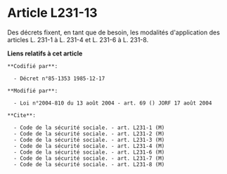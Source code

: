 # Article L231-13

Des décrets fixent, en tant que de besoin, les modalités d'application des articles L. 231-1 à L. 231-4 et L. 231-6 à L.
231-8.

**Liens relatifs à cet article**

	**Codifié par**:

	  - Décret n°85-1353 1985-12-17

	**Modifié par**:

	  - Loi n°2004-810 du 13 août 2004 - art. 69 () JORF 17 août 2004

	**Cite**:

	  - Code de la sécurité sociale. - art. L231-1 (M)
	  - Code de la sécurité sociale. - art. L231-2 (M)
	  - Code de la sécurité sociale. - art. L231-3 (M)
	  - Code de la sécurité sociale. - art. L231-4 (M)
	  - Code de la sécurité sociale. - art. L231-6 (M)
	  - Code de la sécurité sociale. - art. L231-7 (M)
	  - Code de la sécurité sociale. - art. L231-8 (M)
